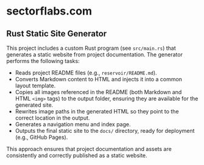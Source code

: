 # sectorflabs.com

## Rust Static Site Generator

This project includes a custom Rust program (see `src/main.rs`) that generates a static website from project documentation. The generator performs the following tasks:

- Reads project README files (e.g., `reservoir/README.md`).
- Converts Markdown content to HTML and injects it into a common layout template.
- Copies all images referenced in the README (both Markdown and HTML `<img>` tags) to the output folder, ensuring they are available for the generated site.
- Rewrites image paths in the generated HTML so they point to the correct location in the output.
- Generates a navigation menu and index page.
- Outputs the final static site to the `docs/` directory, ready for deployment (e.g., GitHub Pages).

This approach ensures that project documentation and assets are consistently and correctly published as a static website.
